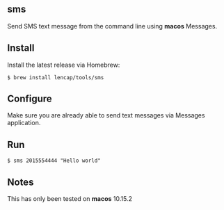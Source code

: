 ## sms
Send SMS text message from the command line using __macos__ Messages.

## Install
Install the latest release via Homebrew:

`$ brew install lencap/tools/sms`

## Configure
Make sure you are already able to send text messages via Messages application.

## Run
`$ sms 2015554444 "Hello world"`

## Notes
This has only been tested on __macos__ 10.15.2
